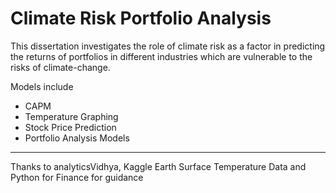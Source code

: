 # Climate Risk Portfolio Analysis
This dissertation investigates the role of climate risk as a factor in predicting the returns of portfolios in different industries which are vulnerable to the risks of climate-change.

Models include 
- CAPM
- Temperature Graphing 
- Stock Price Prediction 
- Portfolio Analysis Models




































------------------------------------------------------------------------------------------------------------------------------
Thanks to analyticsVidhya, Kaggle Earth Surface Temperature Data and Python for Finance for guidance 
